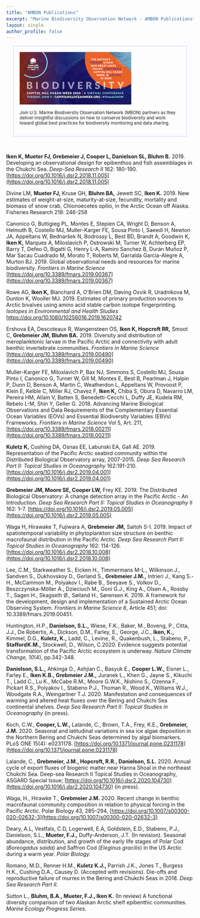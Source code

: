 ```yaml
---
title: "AMBON Publications"
excerpt: "Marine Biodiversity Observation Network - AMBON Publications"
layout: single
author_profile: false
---
```

<div style="margin: auto; padding: 16px; border: 1px solid #ccf; max-width: 432px;"><a href="/pages/chow/"><img src="/images/chow_small.jpg"></a><p style="font-size: smaller;">Join U.S. Marine Biodiversity Observation Network (MBON) partners as they deliver insightful discussions on how to conserve biodiversity and work toward global best practices for biodiversity monitoring and data sharing.</p></div>

<p>&nbsp;</p>

**Iken K, Mueter FJ, Grebmeier J, Cooper L, Danielson SL, Bluhm B.** 2019. Developing an observational design for epibenthos and fish assemblages in the Chukchi Sea. _Deep-Sea Research II_ 162: 180-190. [https://doi.org/10.1016/j.dsr2.2018.11.005](https://doi.org/10.1016/j.dsr2.2018.11.005)

Divine LM, **Mueter FJ,** Kruse GH, **Bluhm BA,** Jewett SC, **Iken K.** 2019. New estimates of weight-at-size, maturity-at-size, fecundity, mortality and biomass of snow crab, Chionoecetes opilio, in the Arctic Ocean off Alaska. Fisheries Research 218: 246-258

Canonico G, Buttigieg PL, Montes E, Stepien CA, Wright D, Benson A, Helmuth B, Costello MJ, Muller-Karger FE, Sousa Pinto I, Saeedi H, Newton JA, Appeltans W, Bednaršek N, Bodrossy L, Best BD, Brandt A, Goodwin K, **Iken K,** Marques A, Miloslavich P, Ostrowski M, Turner W, Achterberg EP, Barry T, Defeo O, Bigatti G, Henry L-A, Ramiro Sanchez B, Durán Muñoz P, Mar Sacau Cuadrado M, Morato T, Roberts M, Garralda Garcia-Alegre A, Murton BJ. 2019. Global observational needs and resources for marine biodiversity. _Frontiers in Marine Science_ [https://doi.org/10.3389/fmars.2019.00367](https://doi.org/10.3389/fmars.2019.00367)

Rowe AG, **Iken K,** Blanchard A, O’Brien DM, Døving Osvik R, Uradnikova M, Dunton K, Wooller MJ. 2019. Estimates of primary production sources to Arctic bivalves using amino acid stable carbon isotope fingerprinting. _Isotopes in Environmental and Health Studies_ [https://doi.org/10.1080/10256016.2019.1620742 ](https://doi.org/10.1080/10256016.2019.1620742 )

Ershova EA, Descoteaux R, Wangensteen OS, **Iken K, Hopcroft RR,** Smoot C, **Grebmeier JM, Bluhm BA.** 2019. Diversity and distribution of meroplanktonic larvae in the Pacific Arctic and connectivity with adult benthic invertebrate communities. _Frontiers in Marine Science_ [https://doi.org/10.3389/fmars.2019.00490](https://doi.org/10.3389/fmars.2019.00490)

Muller-Karger FE, Miloslavich P, Bax NJ, Simmons S, Costello MJ, Sousa Pinto I, Canonico G, Turner W, Gill M, Montes E, Best B, Pearlman J, Halpin P, Dunn D, Benson A, Martin C, Weatherdon L, Appeltans W, Provoost P, Klein E, Kelble C, Miller RJ, Chavez F, **Iken K,** Chiba S, Obura D, Navarro LM, Pereira HM, Allain V, Batten S, Benedetti-Cecchi L, Duffy JE, Kudela RM, Rebelo L-M, Shin Y, Geller G. 2018. Advancing Marine Biological Observations and Data Requirements of the Complementary Essential Ocean Variables (EOVs) and Essential Biodiversity Variables (EBVs) Frameworks. _Frontiers in Marine Science_ Vol 5, Art. 211, [https://doi.org/10.3389/fmars.2018.00211](https://doi.org/10.3389/fmars.2018.00211)

**Kuletz K,** Cushing DA, Osnas EE, Labunski EA, Gall AE. 2019. Representation of the Pacific Arctic seabird community within the Distributed Biological Observatory array, 2007-2015. _Deep Sea Research Part II: Topical Studies in Oceanography_ 162:191-210. [https://doi.org/10.1016/j.dsr2.2019.04.001](https://doi.org/10.1016/j.dsr2.2019.04.001)

**Grebmeier JM, Moore SE, Cooper LW,** Frey KE. 2019. The Distributed Biological Observatory: A change detection array in the Pacific Arctic - An Introduction. _Deep Sea Research Part II: Topical Studies in Oceanography_ II 162: 1–7. [https://doi.org/10.1016/j.dsr2.2019.05.005](https://doi.org/10.1016/j.dsr2.2019.05.005)

Waga H, Hirawake T, Fujiwara A, **Grebmeier JM,** Saitoh S-I.  2019. Impact of spatiotemporal variability in phytoplankton size structure on benthic macrofaunal distribution in the Pacific Arctic. _Deep Sea Research Part II: Topical Studies in Oceanography_ 162: 114-126. [https://doi.org/10.1016/j.dsr2.2018.10.008](https://doi.org/10.1016/j.dsr2.2018.10.008)

Lee, C.M., Starkweather S., Eicken H., Timmermans M-L., Wilkinson J., Sandven S., Dukhovskoy D., Gerland S., **Grebmeier J.M.,** Intrieri J., Kang S.-H., McCammon M., Polyakov I., Rabe B., Seeyave S., Volkov D., Beszczynska-Möller A., Dzieciuch M., Goni G.J., King A., Olsen A., Rossby T., Sagen H., Skagseth Ø., Søiland H., Sørensen K. 2019. A framework for the development, design and implementation of a Sustained Arctic Ocean Observing System. _Frontiers in Marine Science 6_, Article 451; doi: 10.3389/fmars.2019.00451.

Huntington, H.P., **Danielson, S.L.,** Wiese, F.K., Baker, M., Boveng, P., Citta, J.J., De Robertis, A., Dickson, D.M., Farley, E., George, J.C., **Iken, K.,** Kimmel, D.G., **Kuletz, K.,** Ladd, C., Levine , R., Quakenbush, L., Stabeno, P., **Stafford K.M.,** Stockwell, D., Wilson, C.2020. Evidence suggests potential transformation of the Pacific Arctic ecosystem is underway. _Nature Climate Change, 10_(4), pp.342-348.

**Danielson, S.L.,** Ahkinga O., Ashjian C., Basyuk E., **Cooper L.W.,** Eisner L., Farley E., **Iken K.B., Grebmeier J.M.,** Juranek L., Khen G., Jayne S., Kikuchi T., Ladd C., Lu K., McCabe R.M., Moore G.W.K., Nishino S., Ozenna F., Pickart R.S., Polyakov I., Stabeno P.J., Thoman R., Wood K., Williams W.J., Woodgate R.A., Weingartner T.J. 2020. Manifestation and consequences of warming and altered heat fluxes over the Bering and Chukchi Sea continental shelves. _Deep Sea Research Part II: Topical Studies in Oceanography_ (in press).

Koch, C.W., **Cooper, L.W.,** Lalande, C., Brown, T.A., Frey, K.E., **Grebmeier, J.M.** 2020. Seasonal and latitudinal variations in sea ice algae deposition in the Northern Bering and Chukchi Seas determined by algal biomarkers. PLoS ONE 15(4): e0231178. [https://doi.org/10.1371/journal.pone.0231178](https://doi.org/10.1371/journal.pone.0231178)

Lalande, C., **Grebmeier, J.M., Hopcroft, R.R., Danielson, S.L.** 2020. Annual cycle of export fluxes of biogenic matter near Hanna Shoal in the northeast Chukchi Sea. Deep-sea Research II Topical Studies in Oceanography, ASGARD Special Issue; [https://doi.org/10.1016/j.dsr2.2020.104730](https://doi.org/10.1016/j.dsr2.2020.104730) (in press).

Waga, H., Hirawke T., **Grebmeier J.M.** 2020. Recent change in benthic macrofaunal community composition in relation to physical forcing in the Pacific Arctic. Polar Biology 43, 285–294, [https://doi.org/10.1007/s00300-020-02632-3](https://doi.org/10.1007/s00300-020-02632-3)

Deary, A.L, Vestfals, C.D, Logerwell, E.A, Goldstein, E.D., Stabeno, P.J., Danielson, S.L., **Mueter, F.J.,** Duffy-Anderson, J.T. (In revision). Seasonal abundance, distribution, and growth of the early life stages of Polar Cod (_Boreogadus saida_) and Saffron Cod (_Eleginus gracilis_) in the US Arctic during a warm year. _Polar Biology._

Romano, M.D., Renner H.M., **Kuletz K.J.,** Parrish J.K., Jones T., Burgess H.K., Cushing D.A., Causey D. (Accepted with revisions). Die-offs and reproductive failure of murres in the Bering and Chukchi Seas in 2018. _Deep Sea Research Part II._

Sutton L., **Bluhm, B.A., Mueter, F.J., Iken K.** (In review) A functional diversity comparison of two Alaskan Arctic shelf epibenthic communities. _Marine Ecology Progress Series._
